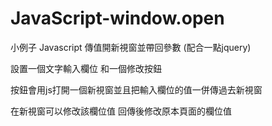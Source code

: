 # JavaScript-window.open
小例子
Javascript 傳值開新視窗並帶回參數 (配合一點jquery)

設置一個文字輸入欄位 和一個修改按鈕

按鈕會用js打開一個新視窗並且把輸入欄位的值一併傳過去新視窗

在新視窗可以修改該欄位值 回傳後修改原本頁面的欄位值

